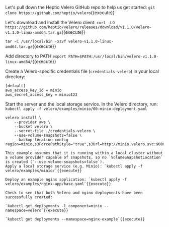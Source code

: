 Let's pull down the Heptio Velero GitHub repo to help us get started: `git clone https://github.com/heptio/velero`{{execute}}

Let's download and install the Velero client:
`curl -LO https://github.com/heptio/velero/releases/download/v1.1.0/velero-v1.1.0-linux-amd64.tar.gz`{{execute}}

`tar -C /usr/local/bin -xzvf velero-v1.1.0-linux-amd64.tar.gz`{{execute}}

Add directory to PATH
`export PATH=$PATH:/usr/local/bin/velero-v1.1.0-linux-amd64/`{{execute}}

Create a Velero-specific credentials file (`credentials-velero`) in your local directory:

```
[default]
aws_access_key_id = minio
aws_secret_access_key = minio123
```

Start the server and the local storage service. In the Velero directory, run:
`kubectl apply -f velero/examples/minio/00-minio-deployment.yaml`

```
velero install \
    --provider aws \
    --bucket velero \
    --secret-file ./credentials-velero \
    --use-volume-snapshots=false \
    --backup-location-config region=minio,s3ForcePathStyle="true",s3Url=http://minio.velero.svc:9000```{{execute}}

This example assumes that it is running within a local cluster without a volume provider capable of snapshots, so no `VolumeSnapshotLocation` is created (`--use-volume-snapshots=false`).
Apply a local storage service (e.g. Minio): `kubectl apply -f velero/examples/minio/`{{execute}}

Deploy an example nginx application: `kubectl apply -f velero/examples/nginx-app/base.yaml`{{execute}}

Check to see that both Velero and nginx deployments have been successfully created:

`kubectl get deployments -l component=minio --namespace=velero`{{execute}}

`kubectl get deployments --namespace=nginx-example`{{execute}}
